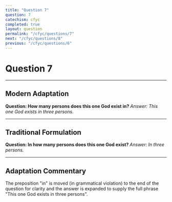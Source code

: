 ```yaml
---
title: "Question 7"
question: 7
catechism: cfyc
completed: true
layout: question
permalink: "/cfyc/questions/7"
next: "/cfyc/questions/8"
previous: "/cfyc/questions/6"
---
```

# Question 7
---
## Modern Adaptation
<strong>
    Question: How many persons does this one God exist in?
</strong>

<em>
    Answer: This one God exists in three persons.
</em>

---
## Traditional Formulation
<strong>
    Question: In how many persons does this one God exist?
</strong>

<em>
    Answer: In three persons.
</em>

---
## Adaptation Commentary
The preposition "in" is moved (in grammatical violation) to the end of the question
for clarity and the answer is expanded to supply the full phrase "This one God exists
in three persons".
